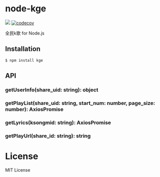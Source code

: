 # node-kge

[![](https://circleci.com/gh/djyde/node-kge.svg?style=shield)](https://circleci.com/gh/djyde/node-kge)
[![codecov](https://codecov.io/gh/djyde/node-kge/branch/master/graph/badge.svg)](https://codecov.io/gh/djyde/node-kge)


全民k歌 for Node.js

## Installation

```bash
$ npm install kge
```

## API

### getUserInfo(share_uid: string): object

### getPlayList(share_uid: string, start_num: number, page_size: number): AxiosPromise

### getLyrics(ksongmid: string): AxiosPromise

### getPlayUrl(share_id: string): string

# License

MIT License